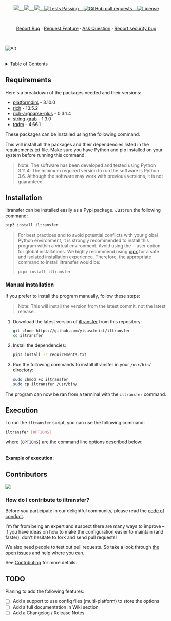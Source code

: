 <p align="center">
    <a href="https://github.com/yisuschrist/iltransfer/issues">
        <img src="https://img.shields.io/github/issues/yisuschrist/iltransfer?color=171b20&label=Issues%20%20&logo=gnubash&labelColor=e05f65&logoColor=ffffff">&nbsp;&nbsp;&nbsp;
    </a>
    <a href="https://github.com/yisuschrist/iltransfer/forks">
        <img src="https://img.shields.io/github/forks/yisuschrist/iltransfer?color=171b20&label=Forks%20%20&logo=git&labelColor=f1cf8a&logoColor=ffffff">&nbsp;&nbsp;&nbsp;
    </a>
    <a href="https://github.com/yisuschrist/iltransfer/">
        <img src="https://img.shields.io/github/stars/yisuschrist/iltransfer?color=171b20&label=Stargazers&logo=octicon-star&labelColor=70a5eb">&nbsp;&nbsp;&nbsp;
    </a>
    <a href="https://github.com/yisuschrist/iltransfer/actions">
        <img alt="Tests Passing" src="https://github.com/yisuschrist/iltransfer/actions/workflows/github-code-scanning/codeql/badge.svg">&nbsp;&nbsp;&nbsp;
    </a>
    <a href="https://github.com/yisuschrist/iltransfer/pulls">
        <img alt="GitHub pull requests" src="https://img.shields.io/github/issues-pr/yisuschrist/iltransfer?color=0088ff">&nbsp;&nbsp;&nbsp;
    </a>
    <a href="https://opensource.org/license/gpl-3-0/">
        <img alt="License" src="https://img.shields.io/github/license/yisuschrist/iltransfer?color=0088ff">
    </a>
    <!--
    <a href="https://github.com/yisuschrist/iltransfer/issues/contributors">
        <img alt="GitHub Contributors" src="https://img.shields.io/github/contributors/yisuschrist/iltransfer" />
    </a>
    -->
</p>

<br>

<p align="center">
    <a href="https://github.com/yisuschrist/iltransfer/issues/new/choose">Report Bug</a>
    ·
    <a href="https://github.com/yisuschrist/iltransfer/issues/new/choose">Request Feature</a>
    ·
    <a href="https://github.com/yisuschrist/iltransfer/discussions">Ask Question</a>
    ·
    <a href="https://github.com/yisuschrist/iltransfer/security/policy#reporting-a-vulnerability">Report security bug</a>
</p>

<br>

![Alt](https://repobeats.axiom.co/api/embed/f6c38a416187bebbb4b7eb86c9a37fd23372f27b.svg "Repobeats analytics image")

<br>

<details>
<summary>Table of Contents</summary>

-   [Requirements](#requirements)
-   [Installation](#installation)
    -   [Manual installation](#manual-installation)
-   [Execution](#execution)
-   [Contributors](#contributors)
    -   [How do I contribute to iltransfer?](#how-do-i-contribute-to-iltransfer)
-   [TODO](#TODO)

</details>

## Requirements

Here's a breakdown of the packages needed and their versions:

-   [platformdirs](https://pypi.org/project/platformdirs) - 3.10.0
-   [rich](https://pypi.org/project/rich) - 13.5.2
-   [rich-argparse-plus](https://pypi.org/project/rich-argparse-plus) - 0.3.1.4
-   [string-grab](https://pypi.org/project/string-grab) - 1.3.0
-   [tqdm](https://pypi.org/project/tqdm) - 4.66.1

These packages can be installed using the following command:

This will install all the packages and their dependencies listed in the requirements.txt file. Make sure you have Python and pip installed on your system before running this command.

> Note: The software has been developed and tested using Python 3.11.4. The minimum required version to run the software is Python 3.6. Although the software may work with previous versions, it is not guaranteed.

## Installation

iltransfer can be installed easily as a Pypi package. Just run the following command:

```bash
pip3 install iltransfer
```



> For best practices and to avoid potential conflicts with your global Python environment, it is strongly recommended to install this program within a virtual environment. Avoid using the --user option for global installations. We highly recommend using [pipx](https://pypi.org/project/pipx/) for a safe and isolated installation experience. Therefore, the appropriate command to install iltransfer would be:
>
> ```bash
> pipx install iltransfer
> ```
>


### Manual installation

If you prefer to install the program manually, follow these steps:

> Note: This will install the version from the latest commit, not the latest release.

1. Download the latest version of [iltransfer](https://github.com/yisuschrist/iltransfer) from this repository:

   ```bash
   git clone https://github.com/yisuschrist/iltransfer
   cd iltransfer
   ```

2. Install the dependencies:

   ```bash
   pip3 install -r requirements.txt
   ```

3. Run the following commands to install iltransfer in your `/usr/bin/` directory:

   ```bash
   sudo chmod +x iltransfer
   sudo cp iltransfer /usr/bin/
   ```

The program can now be ran from a terminal with the `iltransfer` command.

## Execution

To run the `iltransfer` script, you can use the following command:

```bash
iltransfer [OPTIONS]
```

where `[OPTIONS]` are the command line options described below:

```
```

#### Example of execution:



## Contributors

<a href="https://github.com/yisuschrist/iltransfer/graphs/contributors"><img src="https://contrib.rocks/image?repo=yisuschrist/iltransfer" /></a>

### How do I contribute to iltransfer?

Before you participate in our delightful community, please read the [code of conduct](CODE_OF_CONDUCT.md).

I'm far from being an expert and suspect there are many ways to improve – if you have ideas on how to make the configuration easier to maintain (and faster), don't hesitate to fork and send pull requests!

We also need people to test out pull requests. So take a look through [the open issues](https://github.com/yisuschrist/iltransfer/issues) and help where you can.

See [Contributing](CONTRIBUTING.md) for more details.

## TODO

Planing to add the following features:

-   [ ] Add a support to use config files (multi-platform) to store the options
-   [ ] Add a full documentation in Wiki section
-   [ ] Add a Changelog / Release Notes
